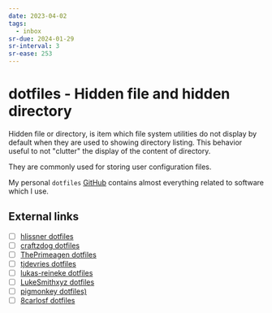 ```yaml
---
date: 2023-04-02
tags:
  - inbox
sr-due: 2024-01-29
sr-interval: 3
sr-ease: 253
---
```

# dotfiles - Hidden file and hidden directory 

Hidden file or directory, is item which file system utilities do not display by
default when they are used to showing directory listing. This behavior useful to
not "clutter" the display of the content of directory.

They are commonly used for storing user configuration files.

My personal `dotfiles` [GitHub](https://github.com/iturdikulov/dotfiles)
contains almost everything related to software which I use.

## External links

- [ ] [hlissner dotfiles](https://github.com/hlissner/dotfiles)
- [ ] [craftzdog dotfiles](https://github.com/craftzdog/dotfiles-public)
- [ ] [ThePrimeagen dotfiles](https://github.com/ThePrimeagen/.dotfiles)
- [ ] [tjdevries dotfiles](https://github.com/tjdevries/config_manager)
- [ ] [lukas-reineke dotfiles](https://github.com/lukas-reineke/dotfiles)
- [ ] [LukeSmithxyz dotfiles](https://github.com/LukeSmithxyz/voidrice)
- [ ] [pigmonkey dotfiles)](https://github.com/pigmonkey/dotfiles)
- [ ] [8carlosf dotfiles](https://github.com/8carlosf/dotfiles)

